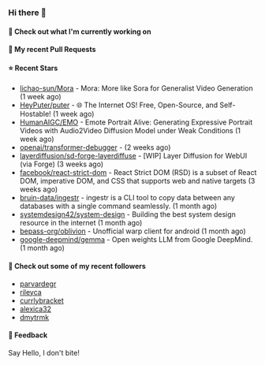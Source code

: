 ### Hi there 👋

#### 👷 Check out what I'm currently working on

#### 🔨 My recent Pull Requests


#### ⭐ Recent Stars

- [lichao-sun/Mora](https://github.com/lichao-sun/Mora) - Mora: More like Sora for Generalist Video Generation (1 week ago)
- [HeyPuter/puter](https://github.com/HeyPuter/puter) - 🌐 The Internet OS! Free, Open-Source, and Self-Hostable! (1 week ago)
- [HumanAIGC/EMO](https://github.com/HumanAIGC/EMO) - Emote Portrait Alive: Generating Expressive Portrait Videos with Audio2Video Diffusion Model under Weak Conditions (1 week ago)
- [openai/transformer-debugger](https://github.com/openai/transformer-debugger) -  (2 weeks ago)
- [layerdiffusion/sd-forge-layerdiffuse](https://github.com/layerdiffusion/sd-forge-layerdiffuse) - [WIP] Layer Diffusion for WebUI (via Forge) (3 weeks ago)
- [facebook/react-strict-dom](https://github.com/facebook/react-strict-dom) - React Strict DOM (RSD) is a subset of React DOM, imperative DOM, and CSS that supports web and native targets (3 weeks ago)
- [bruin-data/ingestr](https://github.com/bruin-data/ingestr) - ingestr is a CLI tool to copy data between any databases with a single command seamlessly. (1 month ago)
- [systemdesign42/system-design](https://github.com/systemdesign42/system-design) - Building the best system design resource in the internet (1 month ago)
- [bepass-org/oblivion](https://github.com/bepass-org/oblivion) - Unofficial warp client for android (1 month ago)
- [google-deepmind/gemma](https://github.com/google-deepmind/gemma) - Open weights LLM from Google DeepMind. (1 month ago)

#### 👯 Check out some of my recent followers

- [parvardegr](https://github.com/parvardegr)
- [rileyca](https://github.com/rileyca)
- [currlybracket](https://github.com/currlybracket)
- [alexica32](https://github.com/alexica32)
- [dmytrmk](https://github.com/dmytrmk)

#### 💬 Feedback

Say Hello, I don't bite!